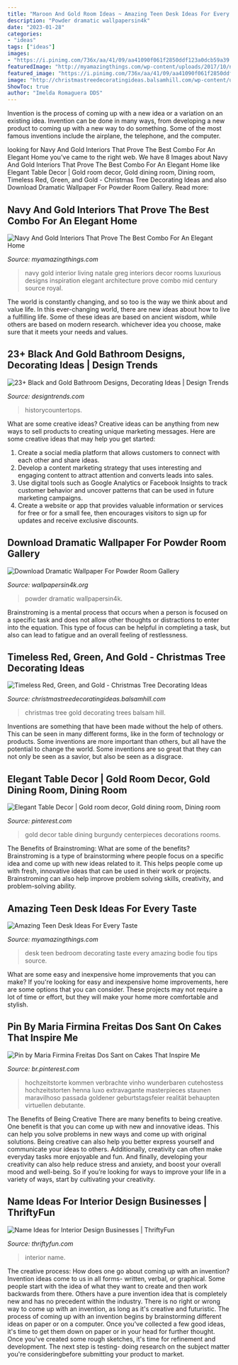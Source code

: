 ```yaml
---
title: "Maroon And Gold Room Ideas ~ Amazing Teen Desk Ideas For Every Taste"
description: "Powder dramatic wallpapersin4k"
date: "2023-01-28"
categories:
- "ideas"
tags: ["ideas"]
images:
- "https://i.pinimg.com/736x/aa/41/09/aa41090f061f2850ddf123a0dcb59a39.jpg"
featuredImage: "http://myamazingthings.com/wp-content/uploads/2017/10/navy-gold-interior-12-.jpg"
featured_image: "https://i.pinimg.com/736x/aa/41/09/aa41090f061f2850ddf123a0dcb59a39.jpg"
image: "http://christmastreedecoratingideas.balsamhill.com/wp-content/uploads/2016/02/DSC_0122-resize.jpg"
ShowToc: true
author: "Imelda Romaguera DDS"
---
```



Invention is the process of coming up with a new idea or a variation on an existing idea. Invention can be done in many ways, from developing a new product to coming up with a new way to do something. Some of the most famous inventions include the airplane, the telephone, and the computer.

	

		
looking for Navy And Gold Interiors That Prove The Best Combo For An Elegant Home you've came to the right web. We have 8 Images about Navy And Gold Interiors That Prove The Best Combo For An Elegant Home like Elegant Table Decor | Gold room decor, Gold dining room, Dining room, Timeless Red, Green, and Gold - Christmas Tree Decorating Ideas and also Download Dramatic Wallpaper For Powder Room Gallery. Read more:
		
    
## Navy And Gold Interiors That Prove The Best Combo For An Elegant Home

<img loading=lazy src="http://myamazingthings.com/wp-content/uploads/2017/10/navy-gold-interior-12-.jpg" onerror="this.onerror=null;this.src='https://tse4.mm.bing.net/th?id=OIP.00QOHlg7Vb_FuM_HIr57eQHaJ3&amp;pid=15.1';" alt="Navy And Gold Interiors That Prove The Best Combo For An Elegant Home">

_Source: myamazingthings.com_

>navy gold interior living natale greg interiors decor rooms luxurious designs inspiration elegant architecture prove combo mid century source royal. 

	

The world is constantly changing, and so too is the way we think about and value life. In this ever-changing world, there are new ideas about how to live a fulfilling life. Some of these ideas are based on ancient wisdom, while others are based on modern research. whichever idea you choose, make sure that it meets your needs and values.

    
## 23+ Black And Gold Bathroom Designs, Decorating Ideas | Design Trends

<img loading=lazy src="https://images.designtrends.com/wp-content/uploads/2016/03/25114753/Black-and-Gold-Bathroom-Vanity-Design.jpeg" onerror="this.onerror=null;this.src='https://tse4.mm.bing.net/th?id=OIP.ioSmkVo-k10XiYuMdCXfXwHaJ4&amp;pid=15.1';" alt="23+ Black and Gold Bathroom Designs, Decorating Ideas | Design Trends">

_Source: designtrends.com_

>historycountertops. 

	

What are some creative ideas?
Creative ideas can be anything from new ways to sell products to creating unique marketing messages. Here are some creative ideas that may help you get started: 
1. Create a social media platform that allows customers to connect with each other and share ideas. 
2. Develop a content marketing strategy that uses interesting and engaging content to attract attention and converts leads into sales. 
3. Use digital tools such as Google Analytics or Facebook Insights to track customer behavior and uncover patterns that can be used in future marketing campaigns. 
4. Create a website or app that provides valuable information or services for free or for a small fee, then encourages visitors to sign up for updates and receive exclusive discounts.

    
## Download Dramatic Wallpaper For Powder Room Gallery

<img loading=lazy src="http://www.wallpapersin4k.org/wp-content/uploads/2017/04/Dramatic-Wallpaper-For-Powder-Room-23.jpg" onerror="this.onerror=null;this.src='https://tse1.mm.bing.net/th?id=OIP.2kMZXgfowS-dD2iUawtifgHaLR&amp;pid=15.1';" alt="Download Dramatic Wallpaper For Powder Room Gallery">

_Source: wallpapersin4k.org_

>powder dramatic wallpapersin4k. 

	

Brainstroming is a mental process that occurs when a person is focused on a specific task and does not allow other thoughts or distractions to enter into the equation. This type of focus can be helpful in completing a task, but also can lead to fatigue and an overall feeling of restlessness.

    
## Timeless Red, Green, And Gold - Christmas Tree Decorating Ideas

<img loading=lazy src="http://christmastreedecoratingideas.balsamhill.com/wp-content/uploads/2016/02/DSC_0122-resize.jpg" onerror="this.onerror=null;this.src='https://tse2.mm.bing.net/th?id=OIP.UXBJK3JMVeZxvcVOzi1y0QHaLH&amp;pid=15.1';" alt="Timeless Red, Green, and Gold - Christmas Tree Decorating Ideas">

_Source: christmastreedecoratingideas.balsamhill.com_

>christmas tree gold decorating trees balsam hill. 

	

Inventions are something that have been made without the help of others. This can be seen in many different forms, like in the form of technology or products. Some inventions are more important than others, but all have the potential to change the world. Some inventions are so great that they can not only be seen as a savior, but also be seen as a disgrace.

    
## Elegant Table Decor | Gold Room Decor, Gold Dining Room, Dining Room

<img loading=lazy src="https://i.pinimg.com/736x/aa/41/09/aa41090f061f2850ddf123a0dcb59a39.jpg" onerror="this.onerror=null;this.src='https://tse3.mm.bing.net/th?id=OIP.Gp2aKAHBYLWMEuRXmmCuuAHaPP&amp;pid=15.1';" alt="Elegant Table Decor | Gold room decor, Gold dining room, Dining room">

_Source: pinterest.com_

>gold decor table dining burgundy centerpieces decorations rooms. 

	

The Benefits of Brainstroming: What are some of the benefits?
Brainstroming is a type of brainstorming where people focus on a specific idea and come up with new ideas related to it. This helps people come up with fresh, innovative ideas that can be used in their work or projects. Brainstroming can also help improve problem solving skills, creativity, and problem-solving ability.

    
## Amazing Teen Desk Ideas For Every Taste

<img loading=lazy src="http://myamazingthings.com/wp-content/uploads/2017/09/teen-desk-1.jpg" onerror="this.onerror=null;this.src='https://tse4.mm.bing.net/th?id=OIP.eHNTwPZxNoqM6kQiM2h2NwHaKp&amp;pid=15.1';" alt="Amazing Teen Desk Ideas For Every Taste">

_Source: myamazingthings.com_

>desk teen bedroom decorating taste every amazing bodie fou tips source. 

	

What are some easy and inexpensive home improvements that you can make?
If you're looking for easy and inexpensive home improvements, here are some options that you can consider. These projects may not require a lot of time or effort, but they will make your home more comfortable and stylish.

    
## Pin By Maria Firmina Freitas Dos Sant On Cakes That Inspire Me

<img loading=lazy src="https://i.pinimg.com/736x/09/8a/0b/098a0be4df5675d6f229cf804fabbabc.jpg" onerror="this.onerror=null;this.src='https://tse4.mm.bing.net/th?id=OIP.OO0HgPuISx76IIZZhlv2SwHaMB&amp;pid=15.1';" alt="Pin by Maria Firmina Freitas Dos Sant on Cakes That Inspire Me">

_Source: br.pinterest.com_

>hochzeitstorte kommen verbrachte vinho wunderbaren cutehostess hochzeitstorten henna luxo extravagante masterpieces staunen maravilhoso passada goldener geburtstagsfeier realität behaupten virtuellen debutante. 

	

The Benefits of Being Creative
There are many benefits to being creative. One benefit is that you can come up with new and innovative ideas. This can help you solve problems in new ways and come up with original solutions. Being creative can also help you better express yourself and communicate your ideas to others. Additionally, creativity can often make everyday tasks more enjoyable and fun. And finally, developing your creativity can also help reduce stress and anxiety, and boost your overall mood and well-being. So if you’re looking for ways to improve your life in a variety of ways, start by cultivating your creativity.

    
## Name Ideas For Interior Design Businesses | ThriftyFun

<img loading=lazy src="https://img.thrfun.com/img/082/453/interior_design_x2.jpg" onerror="this.onerror=null;this.src='https://tse4.mm.bing.net/th?id=OIP.BkE70ZiX0Bcx0GjZ7Z07eAHaE8&amp;pid=15.1';" alt="Name Ideas for Interior Design Businesses | ThriftyFun">

_Source: thriftyfun.com_

>interior name. 

	

The creative process: How does one go about coming up with an invention?
Invention ideas come to us in all forms- written, verbal, or graphical. Some people start with the idea of what they want to create and then work backwards from there. Others have a pure invention idea that is completely new and has no precedent within the industry. There is no right or wrong way to come up with an invention, as long as it's creative and futuristic. The process of coming up with an invention begins by brainstorming different ideas on paper or on a computer. Once you've collected a few good ideas, it's time to get them down on paper or in your head for further thought. Once you've created some rough sketches, it's time for refinement and development. The next step is testing- doing research on the subject matter you're consideringbefore submitting your product to market.


